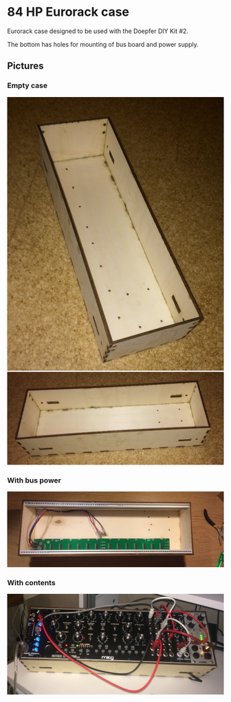# 84 HP Eurorack case

Eurorack case designed to be used with the Doepfer DIY Kit #2.

The bottom has holes for mounting of bus board and power supply.

## Pictures

### Empty case
![Alt text](images/84hpempty1.jpg?raw=true "Case without contents")
![Alt text](images/84hpempty2.jpg?raw=true "Case without contents")

### With bus power
![Alt text](images/84hpwithpower.jpg?raw=true "Case without contents")

### With contents
![Alt text](images/84hpwithcontents.jpg?raw=true "Case with contents")


